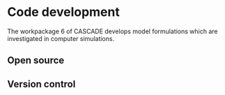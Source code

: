 # Code development

The workpackage 6 of CASCADE develops model formulations which are investigated in computer simulations.

## Open source


## Version control